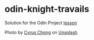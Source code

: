 # odin-knight-travails
Solution for the Odin Project [lesson](https://www.theodinproject.com/lessons/javascript-knights-travails)

Photo by <a href="https://unsplash.com/@cyrusnumber78?utm_content=creditCopyText&utm_medium=referral&utm_source=unsplash">Cyrus Chong</a> on <a href="https://unsplash.com/photos/Q7fvEqQvUH8?utm_content=creditCopyText&utm_medium=referral&utm_source=unsplash">Unsplash</a>
